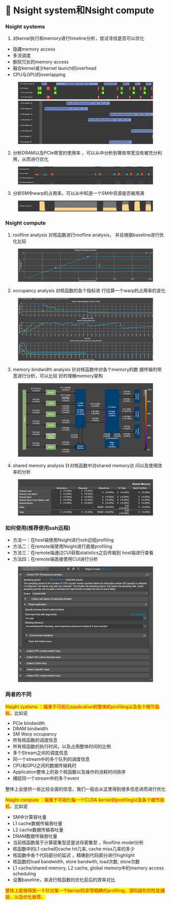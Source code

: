 # 🫡 Nsight system和Nsight compute

### Nsight systems

1. 对kernel执行和memory进行timeline分析，尝试寻找是否可以优化&#x20;

* 隐藏memory access&#x20;
* 多流调度&#x20;
* 删除冗长的memory access&#x20;
* 融合kernel减少kernel launch的overhead&#x20;
* &#x20;CPU与GPU的overlapping

<figure><img src="../../.gitbook/assets/图片 (15).png" alt=""><figcaption></figcaption></figure>

2. 分析DRAM以及PCIe带宽的使用率 ，可以从中分析到哪些带宽没有被充分利 用，从而进行优化

<figure><img src="../../.gitbook/assets/图片 (1) (1) (1) (1).png" alt=""><figcaption></figcaption></figure>

3. 分析SM中warp的占用率，可以从中知道一个SM中资源是否被用满

<figure><img src="../../.gitbook/assets/图片 (2) (1) (1) (1).png" alt=""><figcaption></figcaption></figure>

### Nsight compute

1. roofline analysis 对核函数进行roofline analysis， 并且根据baseline进行优化比较

<figure><img src="../../.gitbook/assets/图片 (3) (1) (1) (1).png" alt=""><figcaption></figcaption></figure>

2. occupancy analysis 对核函数的各个指标进 行估算一个warp的占用率的变化

<figure><img src="../../.gitbook/assets/图片 (5) (1) (1).png" alt=""><figcaption></figcaption></figure>

3. memory bindwidth analysis 针对核函数中对各个memory的数 据传输的带宽进行分析，可以比较 好的理解memory架构

<figure><img src="../../.gitbook/assets/图片 (6) (1) (1).png" alt=""><figcaption></figcaption></figure>

4. shared memory analysis 针对核函数中对shared memory访 问以及使用效率的分析

<figure><img src="../../.gitbook/assets/图片 (7) (1) (1).png" alt=""><figcaption></figcaption></figure>

### 如何使用(推荐使用ssh远程)

* 方法一：在host端使用Nsight进行ssh远程profiling&#x20;
* 方法二：在remote端使用Nsight进行直接profiling&#x20;
* 方法三：在remote端通过CUI获取statistics之后传输到 host端进行查看
* 方法四：在remote端直接使用CUI进行分析

<figure><img src="../../.gitbook/assets/图片 (8) (1) (1).png" alt=""><figcaption></figcaption></figure>

### 两者的不同

<mark style="color:red;">Nsight systems ：偏重于可视化application的整体的profiling以及各个细节指标</mark>，比如说&#x20;

* PCIe bindwidth&#x20;
* DRAM bindwidth&#x20;
* &#x20;SM Warp occupancy&#x20;
* &#x20;所有核函数的调度信息&#x20;
* 所有核函数的执行时间，以及占用整体时间的比例&#x20;
* 多个Stream之间的调度信息
* 同一个stream中的多个队列的调度信息&#x20;
* CPU和GPU之间的数据传输耗时&#x20;
* Application整体上的各个核函数以及操作的消耗时间排序&#x20;
* 捕捉同一个stream中的多个event&#x20;

整体上会提供一些比较全面的信息，我们一般会从这里得到很多信息进而进行优化

<mark style="color:red;">Nsight compute ：偏重于可视化每一个CUDA kernel的profiling以及各个细节指标</mark>，比如说&#x20;

* SM中计算吞吐量
* &#x20;L1 cache数据传输吞吐量&#x20;
* &#x20;L2 cache数据传输吞吐量&#x20;
* DRAM数据传输吞吐量&#x20;
* 当前核函数属于计算密集型还是访存密集型 ，Roofline model分析&#x20;
* &#x20;核函数中的L1 cache的cache hit几率, cache miss几率的多少&#x20;
* 核函数中各个代码部分的延迟 ，精确到代码部分进行highlight&#x20;
* 核函数的load bandwidth, store bandwith, load次数, store次数&#x20;
* L1 cache/shared memory, L2 cache, global memory中的memory access scheduling&#x20;
* 设置baseline，来进行核函数的优化前后的效率对比&#x20;

<mark style="color:red;">整体上能够得到一个针对某一个kernel的非常精确的profiling，源码级别的性能捕捉，以及优化推荐。</mark>

